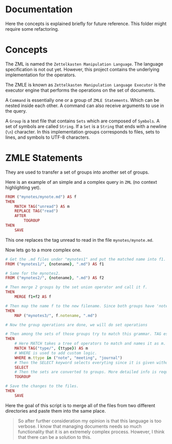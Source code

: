 # Documentation
Here the concepts is explained briefly for future reference. This folder might require some refactoring.

# Concepts
The ZML is named the `Zettelkasten Manipulation Language`. The language specification is not out yet. However, this project contains the underlying implementation for the operators.

The ZMLE is known as `Zettelkasten Manipulation Language Executor` is the executor engine that performs the operations on the set of documents.

A `Command` is essentially one or a group of `ZMLE Statements`. Which can be nested inside each other. A command can also receive arguments to use in the query.

A `Group` is a text file that contains `Sets` which are composed of `Symbols`. A set of symbols are called `String`. If a `Set` is a `String` that ends with a newline (`\n`) character. In this implementation groups corresponds to files, sets to lines, and symbols to UTF-8 characters.

# ZMLE Statements
They are used to transfer a set of groups into another set of groups.

Here is an example of an simple and a complex query in `ZML` (no context highlighting yet).

```ruby
FROM ("mynotes/mynote.md") AS f
THEN 
    MATCH TAG("unread") AS m 
    REPLACE TAG("read") 
    AFTER 
        TOGROUP
THEN
    SAVE
```

This one replaces the tag unread to read in the file `mynotes/mynote.md`.

Now lets go to a more complex one.

```ruby
# Get the .md files under "mynotes1" and put the matched name into f1. So it will be accessible as f1.notename
FROM ("mynotes1/", {notename}, ".md") AS f1

# Same for the mynotes2.
FROM ("mynotes2/", {notename}, ".md") AS f2

# Then merge 2 groups by the set union operator and call it f.
THEN 
    MERGE f1+f2 AS f 

# Then map the name f to the new filename. Since both groups have 'notename' variable, it is guaranteed to be there. If there is a variable only included in one group, then if it cannot be accessed, it is skipped.
THEN 
    MAP ("mynotes3/", f.notename, ".md")

# Now the group operations are done, we will do set operations

# Then among the sets of those groups try to match this grammar. TAG essentially means a string starting with '#' symbol. One crucial info is that MATCH statement retuns sets not groups.
THEN 
    # Here MATCH takes a tree of operators to match and names it as m.
    MATCH TAG("type/", {ttype}) AS m 
    # WHERE is used to add custom logic.
    WHERE m.ttype in ("note", "meeting", "journal")
    # Then the SELECT keyword selects everyting since it is given without a match expression. 
    SELECT 
    # Then the sets are converted to groups. More detailed info is required about this. 
    TOGROUP

# Save the changes to the files.
THEN 
    SAVE

```

Here the goal of this script is to merge all of the files from two different directories and paste them into the same place.

> So after further consideration my opinion is that this language is too verbose. I know that managing documents needs so much functionality that it is an extremely complex process. However, I think that there can be a solution to this.